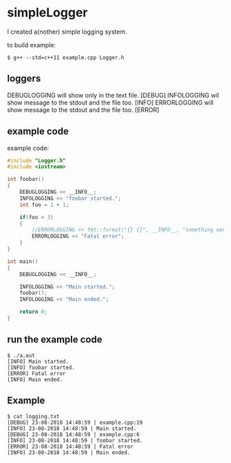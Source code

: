 # simpleLogger
I created a(nother) simple logging system. 

to build example:
```
$ g++ --std=c++11 example.cpp Logger.h
```


## loggers

DEBUGLOGGING will show only in the text file. [DEBUG] 
INFOLOGGING wil show message to the stdout and the file too. [INFO]
ERRORLOGGING will show message to the stdout and the file too. [ERROR]

## example code

example code:
```cpp
#include "Logger.h"
#include <iostream> 

int foobar()
{
	DEBUGLOGGING << __INFO__;
	INFOLOGGING << "foobar started.";
	int foo = 1 + 1;

	if(foo < 3)
	{
		//ERRORLOGGING << fmt::format("{} {}", __INFO__, "something went wrong");
		ERRORLOGGING << "Fatal error";
	}
}

int main()
{
	DEBUGLOGGING << __INFO__;

	INFOLOGGING << "Main started.";
	foobar();
	INFOLOGGING << "Main ended.";

	return 0;
}
```

## run the example code

```
$ ./a.out
[INFO] Main started.
[INFO] foobar started.
[ERROR] Fatal error
[INFO] Main ended.
```

## Example

```
$ cat logging.txt
[DEBUG] 23-08-2018 14:48:59 | example.cpp:19
[INFO] 23-08-2018 14:48:59 | Main started.
[DEBUG] 23-08-2018 14:48:59 | example.cpp:6
[INFO] 23-08-2018 14:48:59 | foobar started.
[ERROR] 23-08-2018 14:48:59 | Fatal error
[INFO] 23-08-2018 14:48:59 | Main ended.
```


